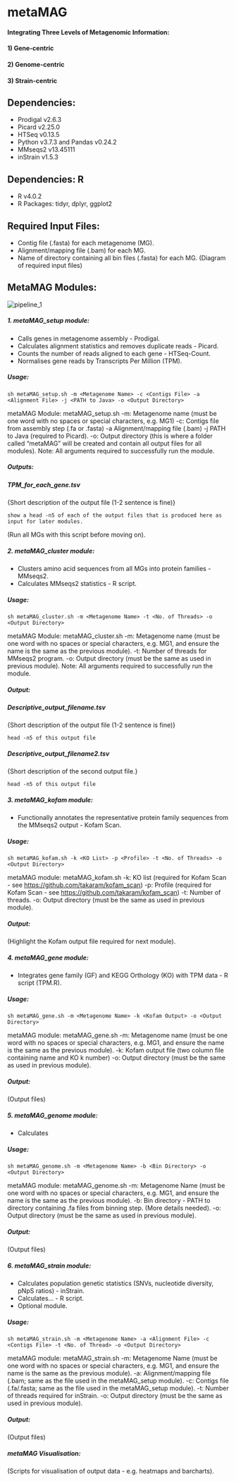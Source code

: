 # **metaMAG**
#### Integrating Three Levels of Metagenomic Information: 
#### 1) Gene-centric
#### 2) Genome-centric
#### 3) Strain-centric


## **Dependencies:**
* Prodigal v2.6.3
* Picard v2.25.0
* HTSeq v0.13.5
* Python v3.7.3 and Pandas v0.24.2
* MMseqs2 v13.45111
* inStrain v1.5.3
## **Dependencies: R**
* R v4.0.2
* R Packages: tidyr, dplyr, ggplot2


## **Required Input Files:**
* Contig file (.fasta) for each metagenome (MG).
* Alignment/mapping file (.bam) for each MG.
* Name of directory containing all bin files (.fasta) for each MG.
(Diagram of required input files)


## **MetaMAG Modules:**
![pipeline_1](https://raw.githubusercontent.com/coreykirkland/metaMAG_test/ecb07cd6ac7227c05fc1e4e44284caa6dd96a69b/metaMAG.drawio(1).svg?token=ATTKRP4XDXXHVZHOFJKI4CDB73HEC)

##### 1. metaMAG_setup module:
* Calls genes in metagenome assembly - Prodigal.
* Calculates alignment statistics and removes duplicate reads - Picard.
* Counts the number of reads aligned to each gene - HTSeq-Count.
* Normalises gene reads by Transcripts Per Million (TPM).

##### Usage:
```
sh metaMAG_setup.sh -m <Metagenome Name> -c <Contigs File> -a <Alignment File> -j <PATH to Java> -o <Output Directory>
```
metaMAG Module: metaMAG_setup.sh
-m: Metagenome name (must be one word with no spaces or special characters, e.g. MG1)
-c: Contigs file from assembly step (.fa or .fasta)
-a Alignment/mapping file (.bam)
-j PATH to Java (required to Picard).
-o: Output directory (this is where a folder called “metaMAG” will be created and contain all output files for all modules).
Note: All arguments required to successfully run the module.

##### Outputs:
##### TPM_for_each_gene.tsv
 {Short description of the output file (1-2 sentence is fine)}
```
show a head -n5 of each of the output files that is produced here as input for later modules.
```
(Run all MGs with this script before moving on).

##### 2. metaMAG_cluster module:
* Clusters amino acid sequences from all MGs into protein families - MMseqs2.
* Calculates MMseqs2 statistics - R script.

##### Usage:
```
sh metaMAG_cluster.sh -m <Metagenome Name> -t <No. of Threads> -o <Output Directory>
```
metaMAG Module: metaMAG_cluster.sh
-m: Metagenome name (must be one word with no spaces or special characters, e.g. MG1, and ensure the name is the same as the previous module).
-t: Number of threads for MMseqs2 program.
-o: Output directory (must be the same as used in previous module).
Note: All arguments required to successfully run the module.

##### Output:
##### Descriptive_output_filename.tsv
 {Short description of the output file (1-2 sentence is fine)}
```
head -n5 of this output file
```
##### Descriptive_output_filename2.tsv
 {Short description of the second output file.}
```
head -n5 of this output file
```


##### 3. metaMAG_kofam module:
* Functionally annotates the representative protein family sequences from the MMseqs2 output - Kofam Scan.

##### Usage:
```
sh metaMAG_kofam.sh -k <KO List> -p <Profile> -t <No. of Threads> -o <Output Directory>
```
metaMAG module: metaMAG_kofam.sh
-k: KO list (required for Kofam Scan - see https://github.com/takaram/kofam_scan)
-p: Profile (required for Kofam Scan - see https://github.com/takaram/kofam_scan)
-t: Number of threads.
-o: Output directory (must be the same as used in previous module).

##### Output:
(Highlight the Kofam output file required for next module).



##### 4. metaMAG_gene module:
* Integrates gene family (GF) and KEGG Orthology (KO) with TPM data - R script (TPM.R).

##### Usage:
```
sh metaMAG_gene.sh -m <Metagenome Name> -k <Kofam Output> -o <Output Directory>
```
metaMAG module: metaMAG_gene.sh
-m: Metagenome name (must be one word with no spaces or special characters, e.g. MG1, and ensure the name is the same as the previous module).
-k: Kofam output file (two column file containing name and KO k number)
-o: Output directory (must be the same as used in previous module).

##### Output:
(Output files)


##### 5. metaMAG_genome module:
* Calculates 

##### Usage:
```
sh metaMAG_genome.sh -m <Metagenome Name> -b <Bin Directory> -o <Output Directory>
```
metaMAG module: metaMAG_genome.sh
-m: Metagenome Name (must be one word with no spaces or special characters, e.g. MG1, and ensure the name is the same as the previous module).
-b: Bin directory - PATH to directory containing .fa files from binning step. (More details needed).
-o: Output directory (must be the same as used in previous module).

##### Output:
(Output files)


##### 6. metaMAG_strain module:
* Calculates population genetic statistics (SNVs, nucleotide diversity, pNpS ratios) - inStrain.
* Calculates... - R script.
* Optional module.

##### Usage:
```
sh metaMAG_strain.sh -m <Metagenome Name> -a <Alignment File> -c <Contigs File> -t <No. of Thread> -o <Output Directory>
```
metaMAG module: metaMAG_strain.sh
-m: Metagenome Name (must be one word with no spaces or special characters, e.g. MG1, and ensure the name is the same as the previous module).
-a: Alignment/mapping file (.bam; same as the file used in the metaMAG_setup module).
-c: Contigs file (.fa/.fasta; same as the file used in the metaMAG_setup module).
-t: Number of threads required for inStrain.
-o: Output directory (must be the same as used in previous module).

##### Output:
(Output files)


##### metaMAG Visualisation:
(Scripts for visualisation of output data - e.g. heatmaps and barcharts).

